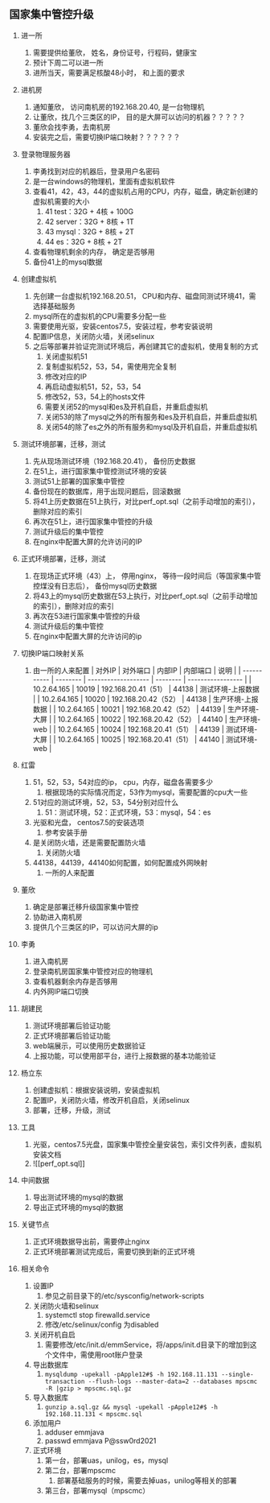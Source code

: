 ## 国家集中管控升级
1. 进一所
	1.  需要提供给董欣， 姓名，身份证号，行程码，健康宝
	2. 预计下周二可以进一所
	3. 进所当天，需要满足核酸48小时， 和上面的要求
2. 进机房
	1.  通知董欣， 访问南机房的192.168.20.40, 是一台物理机
	2. 让董欣，找几个三类区的IP， 目的是大屏可以访问的机器？？？？？
	3. 董欣会找李勇，去南机房
	4. 安装完之后，需要切换IP端口映射？？？？？？
3. 登录物理服务器
	1. 李勇找到对应的机器后，登录用户名密码
	2. 是一台windows的物理机，里面有虚拟机软件
	3. 查看41，42，43，44的虚拟机占用的CPU，内存，磁盘，确定新创建的虚拟机需要的大小
		1. 41 test：32G + 4核 + 100G
		2. 42 server：32G + 8核 + 1T
		3. 43 mysql：32G + 8核 + 2T
		4. 44 es：32G + 8核 + 2T
	4. 查看物理机剩余的内存， 确定是否够用
	5. 备份41上的mysql数据
4. 创建虚拟机
	1. 先创建一台虚拟机192.168.20.51， CPU和内存、磁盘同测试环境41，需选择基础服务
	2. mysql所在的虚拟机的CPU需要多分配一些
	3. 需要使用光驱，安装centos7.5，安装过程，参考安装说明
	4. 配置IP信息，关闭防火墙，关闭selinux
	5. 之后等部署并验证完测试环境后，再创建其它的虚拟机，使用复制的方式
		1.  关闭虚拟机51
		2. 复制虚拟机52，53，54，需使用完全复制
		3. 修改对应的IP
		4. 再启动虚拟机51，52，53，54
		5. 修改52，53，54上的hosts文件
		6. 需要关闭52的mysql和es及开机自启，并重启虚拟机
		7. 关闭53的除了mysql之外的所有服务和es及开机自启，并重启虚拟机
		8. 关闭54的除了es之外的所有服务和mysql及开机自启，并重启虚拟机
5. 测试环境部署，迁移，测试
	1. 先从现场测试环境（192.168.20.41）， 备份历史数据
	2. 在51上，进行国家集中管控测试环境的安装
	3. 测试51上部署的国家集中管控
	4. 备份现在的数据库，用于出现问题后，回滚数据
	5. 将41上历史数据在51上执行，对比perf_opt.sql（之前手动增加的索引），删除对应的索引
	6. 再次在51上，进行国家集中管控的升级
	7.  测试升级后的集中管控
	8.  在nginx中配置大屏的允许访问的IP
6. 正式环境部署，迁移，测试
	1.  在现场正式环境（43）上， 停用nginx， 等待一段时间后（等国家集中管控煤没有日志后）， 备份mysql历史数据
	2. 将43上的mysql历史数据在53上执行，对比perf_opt.sql（之前手动增加的索引），删除对应的索引
	3.  再次在53进行国家集中管控的升级
	4.  测试升级后的集中管控
	5.  在nginx中配置大屏的允许访问的ip
7. 切换IP端口映射关系
	1. 由一所的人来配置
| 对外IP      | 对外端口 | 内部IP              | 内部端口 | 说明              |
| ----------- | -------- | ------------------- | -------- | ----------------- |
| 10.2.64.165 | 10019    | 192.168.20.41（51） | 44138    | 测试环境-上报数据 |
| 10.2.64.165 | 10020    | 192.168.20.42（52） | 44138    | 生产环境-上报数据 |
| 10.2.64.165 | 10021    | 192.168.20.42（52） | 44139    | 生产环境-大屏     |
| 10.2.64.165 | 10022    | 192.168.20.42（52） | 44140    | 生产环境-web      |
| 10.2.64.165 | 10024    | 192.168.20.41（51） | 44139    | 测试环境-大屏     |
| 10.2.64.165 | 10025    | 192.168.20.41（51） | 44140    | 测试环境-web      | 


1. 红雷
	1. 51，52，53，54对应的ip， cpu，内存，磁盘各需要多少
		1. 根据现场的实际情况而定，53作为mysql，需要配置的cpu大一些
	2. 51对应的测试环境，52，53，54分别对应什么
		1. 51：测试环境，52：正式环境，53：mysql，54：es
	3. 光驱和光盘， centos7.5的安装选项
		1. 参考安装手册
	4. 是关闭防火墙，还是需要配置防火墙
		1. 关闭防火墙
	5. 44138，44139，44140如何配置，如何配置成外网映射
		1. 一所的人来配置
2. 董欣
	1. 确定是部署迁移升级国家集中管控
	2. 协助进入南机房
	3. 提供几个三类区的IP，可以访问大屏的ip
3. 李勇
	1. 进入南机房
	2. 登录南机房国家集中管控对应的物理机
	3. 查看机器剩余内存是否够用
	4. 内外网IP端口切换
4. 胡建民
	1. 测试环境部署后验证功能
	2. 正式环境部署后验证功能
	3. web端展示，可以使用历史数据验证
	4. 上报功能，可以使用部平台，进行上报数据的基本功能验证
5. 杨立东
	1. 创建虚拟机：根据安装说明，安装虚拟机
	2. 配置IP，关闭防火墙，修改开机自启，关闭selinux
	3. 部署，迁移，升级，测试


1. 工具
	1. 光驱，centos7.5光盘，国家集中管控全量安装包，索引文件列表，虚拟机安装文档
	2. ![[perf_opt.sql]]
2. 中间数据
	1. 导出测试环境的mysql的数据
	2. 导出正式环境的mysql的数据
3. 关键节点
	1. 正式环境数据导出前，需要停止nginx
	2. 正式环境部署测试完成后，需要切换到新的正式环境
4. 相关命令
	1. 设置IP
		1. 参见之前目录下的/etc/sysconfig/network-scripts
	2. 关闭防火墙和selinux
		1.  systemctl stop firewalld.service
		2. 修改/etc/selinux/config 为disabled
	3. 关闭开机自启
		1. 需要修改/etc/init.d/emmService，将/apps/init.d目录下的增加到这个文件中，需使用root账户登录
	4. 导出数据库
		1. `mysqldump -upekall -pApple12#$ -h 192.168.11.131 --single-transaction --flush-logs --master-data=2 --databases mpscmc -R |gzip > mpscmc.sql.gz`
	5. 导入数据库
		1. `gunzip a.sql.gz && mysql -upekall -pApple12#$ -h 192.168.11.131 < mpscmc.sql`
	6. 添加用户
		1. adduser emmjava
		2. passwd emmjava    P@ssw0rd2021
	7. 正式环境
		1. 第一台，部署uas，unilog，es，mysql
		2. 第二台，部署mpscmc
			1. 部署基础服务的时候，需要去掉uas，unilog等相关的部署
		3. 第三台，部署mysql（mpscmc）
